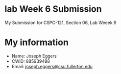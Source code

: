 # lab Week 6 Submission 

My Submission for CSPC-121, Section 06, Lab Weeek 9

# My information

* Name: Joseph Eggers
* CWID: 885939488
* Email: joseph.eggers@csu.fullerton.edu



